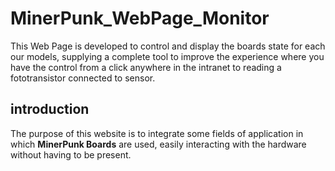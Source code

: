 # MinerPunk_WebPage_Monitor
This Web Page is developed to control and display the boards state for each our models, supplying a complete tool to improve the experience where you have the control from a click anywhere in the intranet to reading a fototransistor connected to sensor. 

## introduction
The purpose of this website is to integrate some fields of application in which **MinerPunk Boards** are used, easily interacting with the hardware without having to be present.